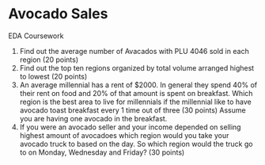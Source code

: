 # Avocado Sales

EDA Coursework

1. Find out the average number of Avacados with PLU 4046 sold in each region (20 points)
2. Find out the top ten regions organized by total volume arranged highest to lowest (20 points)
3. An average millennial has a rent of $2000. In general they spend 40% of their rent on food and 20% of that amount is spent on breakfast. Which region is the best area to live for millennials if the millennial like to have avocado toast breakfast every 1 time out of three (30 points) Assume you are having one avocado in the breakfast.
4. If you were an avocado seller and your income depended on selling highest amount of avocadoes which region would you take your avocado truck to based on the day. So which region would the truck go to on Monday, Wednesday and Friday? (30 points)
